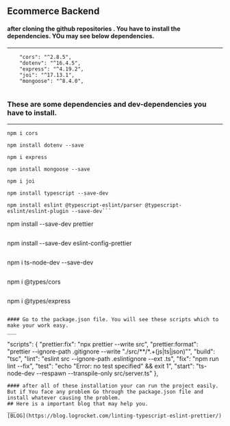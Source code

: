 ## Ecommerce Backend
#### after cloning the github repositories . You have to install the dependencies. YOu may see below dependencies. 
___
```
    "cors": "^2.8.5",
    "dotenv": "^16.4.5",
    "express": "^4.19.2",
    "joi": "^17.13.1",
    "mongoose": "^8.4.0",
  
```
### These are some dependencies and dev-dependencies you have to install. 
___

```
npm i cors

```
```
npm install dotenv --save
```
```
npm i express
```
```
npm install mongoose --save
```
```
npm i joi
```
```
npm install typescript --save-dev
```
```
npm install eslint @typescript-eslint/parser @typescript-eslint/eslint-plugin --save-dev```
```
npm install --save-dev prettier
```
```
npm install --save-dev eslint-config-prettier
```
```
npm i ts-node-dev --save-dev
```
```
npm i @types/cors
```
```
npm i @types/express
```

#### Go to the package.json file. You will see these scripts which to make your work easy.
___
```
  "scripts": {
    "prettier:fix": "npx prettier --write src",
    "prettier:format": "prettier --ignore-path .gitignore --write \"./src/**/*.+(js|ts|json)\"",
    "build": "tsc",
    "lint": "eslint src --ignore-path .eslintignore --ext .ts",
    "fix": "npm run lint --fix",
    "test": "echo \"Error: no test specified\" && exit 1",
    "start": "ts-node-dev --respawn --transpile-only src/server.ts"
  },
```
#### after all of these installation your can run the project easily. But if You face any problem Go through the package.json file and install whatever causing the problem. 
## Here is a important blog that may help you. 
___
[BLOG](https://blog.logrocket.com/linting-typescript-eslint-prettier/)

